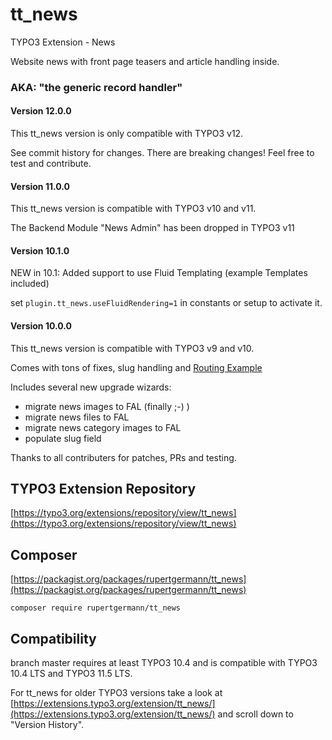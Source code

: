 # tt_news

TYPO3 Extension - News

Website news with front page teasers and article handling inside.

### AKA: **"the generic record handler"**

#### Version 12.0.0

This tt_news version is only compatible with TYPO3 v12.

See commit history for changes. There are breaking changes! Feel free to test and contribute.

#### Version 11.0.0

This tt_news version is compatible with TYPO3 v10 and v11.

The Backend Module "News Admin" has been dropped in TYPO3 v11

#### Version 10.1.0

NEW in 10.1: Added support to use Fluid Templating (example Templates included)

set `plugin.tt_news.useFluidRendering=1` in constants or setup to activate it.


#### Version 10.0.0

This tt_news version is compatible with TYPO3 v9 and v10.

Comes with tons of fixes, slug handling and [Routing Example](https://github.com/rupertgermann/tt_news/blob/master/Configuration/Routing/config.yaml)

Includes several new upgrade wizards:

* migrate news images to FAL (finally ;-) )
* migrate news files to FAL
* migrate news category images to FAL
* populate slug field

Thanks to all contributers for patches, PRs and testing.


## TYPO3 Extension Repository

[https://typo3.org/extensions/repository/view/tt_news](https://typo3.org/extensions/repository/view/tt_news)



## Composer

[https://packagist.org/packages/rupertgermann/tt_news](https://packagist.org/packages/rupertgermann/tt_news)

    composer require rupertgermann/tt_news

## Compatibility

branch master requires at least TYPO3 10.4 and is compatible with TYPO3 10.4 LTS and TYPO3 11.5 LTS.

For tt_news for older TYPO3 versions take a look at [https://extensions.typo3.org/extension/tt_news/](https://extensions.typo3.org/extension/tt_news/)  and scroll down to "Version History".

